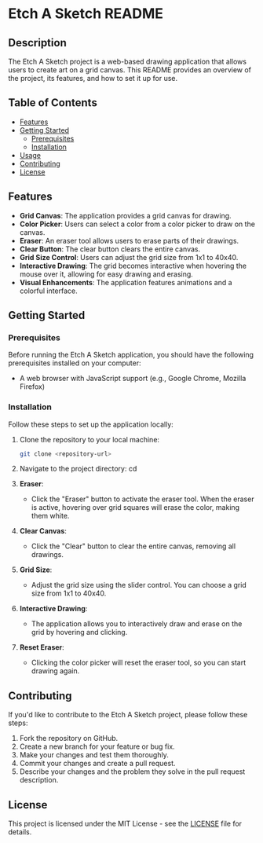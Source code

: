 # Etch A Sketch README

## Description

The Etch A Sketch project is a web-based drawing application that allows users to create art on a grid canvas. This README provides an overview of the project, its features, and how to set it up for use.

## Table of Contents

- [Features](#features)
- [Getting Started](#getting-started)
  - [Prerequisites](#prerequisites)
  - [Installation](#installation)
- [Usage](#usage)
- [Contributing](#contributing)
- [License](#license)

## Features

- **Grid Canvas**: The application provides a grid canvas for drawing.
- **Color Picker**: Users can select a color from a color picker to draw on the canvas.
- **Eraser**: An eraser tool allows users to erase parts of their drawings.
- **Clear Button**: The clear button clears the entire canvas.
- **Grid Size Control**: Users can adjust the grid size from 1x1 to 40x40.
- **Interactive Drawing**: The grid becomes interactive when hovering the mouse over it, allowing for easy drawing and erasing.
- **Visual Enhancements**: The application features animations and a colorful interface.

## Getting Started

### Prerequisites

Before running the Etch A Sketch application, you should have the following prerequisites installed on your computer:

- A web browser with JavaScript support (e.g., Google Chrome, Mozilla Firefox)

### Installation

Follow these steps to set up the application locally:

1. Clone the repository to your local machine:

   ```bash
   git clone <repository-url>

2. Navigate to the project directory:
cd <repository-directory>

3. **Eraser**:
   - Click the "Eraser" button to activate the eraser tool. When the eraser is active, hovering over grid squares will erase the color, making them white.

4. **Clear Canvas**:
   - Click the "Clear" button to clear the entire canvas, removing all drawings.

5. **Grid Size**:
   - Adjust the grid size using the slider control. You can choose a grid size from 1x1 to 40x40.

6. **Interactive Drawing**:
   - The application allows you to interactively draw and erase on the grid by hovering and clicking.

7. **Reset Eraser**:
   - Clicking the color picker will reset the eraser tool, so you can start drawing again.

## Contributing

If you'd like to contribute to the Etch A Sketch project, please follow these steps:

1. Fork the repository on GitHub.
2. Create a new branch for your feature or bug fix.
3. Make your changes and test them thoroughly.
4. Commit your changes and create a pull request.
5. Describe your changes and the problem they solve in the pull request description.

## License

This project is licensed under the MIT License - see the [LICENSE](LICENSE) file for details.
